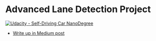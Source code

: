 # Advanced Lane Detection Project

[![Udacity - Self-Driving Car NanoDegree](https://s3.amazonaws.com/udacity-sdc/github/shield-carnd.svg)](http://www.udacity.com/drive)



* [Write up in Medium post](https://medium.com/@cacheop/vehicle-detection-and-tracking-from-a-front-face-camera-a9b83c842f58)
